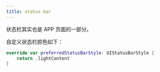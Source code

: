 ```yaml
---
title: status bar
---
```


状态栏其实也是 APP 页面的一部分。

自定义状态栏颜色如下：

```swift
override var preferredStatusBarStyle: UIStatusBarStyle {
    return .lightContent
}
```

